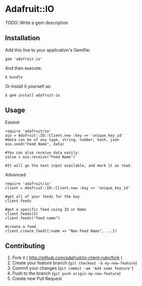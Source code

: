 # Adafruit::IO

TODO: Write a gem description

## Installation

Add this line to your application's Gemfile:

    gem 'adafruit-io'

And then execute:

    $ bundle

Or install it yourself as:

    $ gem install adafruit-io

## Usage

  Easiest
  
    require 'adafruit/io'
    aio = Adafruit::IO::Client.new :key => 'unique_key_id'
    #data can be of any type, string, number, hash, json
    aio.send("Feed Name", data)

    #You can also receive data easily:
    value = aio.receive("Feed Name")

    #It will ge the next input available, and mark it as read.


  Advanced

    require 'adafruit/io'
    client = Adafruit::IO::Client.new :key => 'unique_key_id'

    #get all of your feeds for the key
    client.feeds

    #get a specific feed using ID or Name
    client.feeds(3)
    client.feeds("feed name")

    #create a feed
    client.create_feed({:name => "New Feed Name", ...})

## Contributing

1. Fork it ( http://github.com/adafruit/io-client-ruby/fork )
2. Create your feature branch (`git checkout -b my-new-feature`)
3. Commit your changes (`git commit -am 'Add some feature'`)
4. Push to the branch (`git push origin my-new-feature`)
5. Create new Pull Request